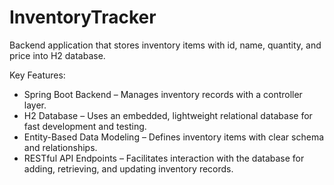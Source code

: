 # InventoryTracker


Backend application that stores inventory items with id, name, quantity, and price into H2 database.

Key Features:
  - Spring Boot Backend – Manages inventory records with a controller layer.
  - H2 Database – Uses an embedded, lightweight relational database for fast development and testing.
  - Entity-Based Data Modeling – Defines inventory items with clear schema and relationships.
  - RESTful API Endpoints – Facilitates interaction with the database for adding, retrieving, and updating inventory records.
